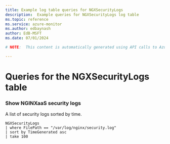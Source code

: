 ```yaml
---
title: Example log table queries for NGXSecurityLogs
description:  Example queries for NGXSecurityLogs log table
ms.topic: reference
ms.service: azure-monitor
ms.author: edbaynash
author: EdB-MSFT
ms.date: 07/01/2024

# NOTE:  This content is automatically generated using API calls to Azure. Any edits made on these files will be overwritten in the next run of the script. 

---
```


# Queries for the NGXSecurityLogs table


### Show NGINXaaS security logs  


A list of security logs sorted by time.  

```query
NGXSecurityLogs
| where FilePath == "/var/log/nginx/security.log"
| sort by TimeGenerated asc
| take 100
```

